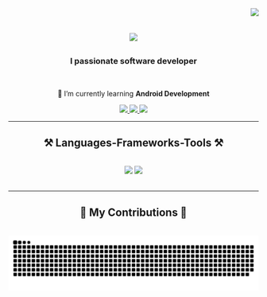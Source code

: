 <img align="right" src="https://visitor-badge.laobi.icu/badge?page_id=viragsfsfsd.viragsfsfsd" />

<h1 align="center">
    <img src="https://readme-typing-svg.herokuapp.com/?font=Righteous&size=35&center=true&vCenter=true&width=500&height=70&duration=4000&lines=Hi+There!+👋;+I'm+Virag+Borikar!;" />
</h1>

<h3 align="center">I passionate software developer </h3>

<br/>

<div align="center">
 
 
 🌱 I’m currently learning **Android Development**

 </div>
 
<div align="center"> 
  <a href="virag:viragborikar123@gmail.com">
    <img src="https://img.shields.io/badge/Gmail-333333?style=for-the-badge&logo=gmail&logoColor=red" />
  </a>
  <a href="https://www.instagram.com/vi_r_agg_?igsh=MXV6anByZTNtc3N5MQ==" target="_blank">
    <img src="https://img.shields.io/badge/Instagram-E4405F?style=for-the-badge&logo=instagram&logoColor=white" />
  </a>
  <a href="http://t.me/ViragBorikar">
    <img src="https://img.shields.io/badge/Telegram-2CA5E0?style=for-the-badge&logo=telegram&logoColor=white" />
  </a>
 
</div>

 <hr/>
 
<h2 align="center">⚒️ Languages-Frameworks-Tools ⚒️</h2>
<br/>
<div align="center">
    <img src="https://skillicons.dev/icons?i=,html,css,vscode,github,figma,notion,git," />
    <img src="https://skillicons.dev/icons?i=python,kotlin,firebase,mongodb,cpp,java,mysql,sqlite,docker,ps" /><br>
</div>

<br/>
<hr/>

<div align="center">
  <h2>🐍 My Contributions 🐍</h2>
  <br>
  <img alt="snake eating my contributions" src="https://raw.githubusercontent.com/salesp07/salesp07/output/github-contribution-grid-snake.svg" />
  
  <br/><br/><br/>


